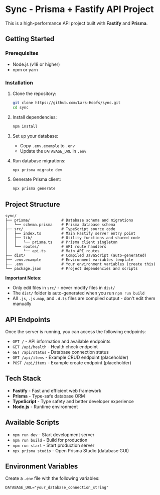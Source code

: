 # Sync - Prisma + Fastify API Project

This is a high-performance API project built with **Fastify** and **Prisma**.

## Getting Started

### Prerequisites
- Node.js (v18 or higher)
- npm or yarn

### Installation

1. Clone the repository:
   ```bash
   git clone https://github.com/Lars-Hoofs/sync.git
   cd sync
   ```

2. Install dependencies:
   ```bash
   npm install
   ```

3. Set up your database:
   - Copy `.env.example` to `.env`
   - Update the `DATABASE_URL` in `.env`

4. Run database migrations:
   ```bash
   npx prisma migrate dev
   ```

5. Generate Prisma client:
   ```bash
   npx prisma generate
   ```

## Project Structure

```
sync/
├── prisma/              # Database schema and migrations
│   └── schema.prisma    # Prisma database schema
├── src/                 # TypeScript source code
│   ├── index.ts         # Main Fastify server entry point
│   ├── lib/             # Utility functions and shared code
│   │   └── prisma.ts    # Prisma client singleton
│   └── routes/          # API route handlers
│       └── api.ts       # Main API routes
├── dist/                # Compiled JavaScript (auto-generated)
├── .env.example         # Environment variables template
├── .env                 # Your environment variables (create this)
└── package.json         # Project dependencies and scripts
```

**Important Notes:**
- Only edit files in `src/` - never modify files in `dist/`
- The `dist/` folder is auto-generated when you run `npm run build`
- All `.js`, `.js.map`, and `.d.ts` files are compiled output - don't edit them manually

## API Endpoints

Once the server is running, you can access the following endpoints:

- `GET /` - API information and available endpoints
- `GET /api/health` - Health check endpoint
- `GET /api/status` - Database connection status
- `GET /api/items` - Example CRUD endpoint (placeholder)
- `POST /api/items` - Example create endpoint (placeholder)

## Tech Stack

- **Fastify** - Fast and efficient web framework
- **Prisma** - Type-safe database ORM
- **TypeScript** - Type safety and better developer experience
- **Node.js** - Runtime environment

## Available Scripts

- `npm run dev` - Start development server
- `npm run build` - Build for production
- `npm run start` - Start production server
- `npx prisma studio` - Open Prisma Studio (database GUI)

## Environment Variables

Create a `.env` file with the following variables:

```
DATABASE_URL="your_database_connection_string"
```
